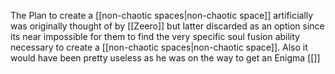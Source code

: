 The Plan to create a [[non-chaotic spaces|non-chaotic space]] artificially was originally thought of by [[Zeero]]  but latter discarded as an option since its near impossible for them to find the very specific soul fusion ability necessary to create a [[non-chaotic spaces|non-chaotic space]]. Also it would have been pretty useless as he was on the way to get an Enigma [[]]
